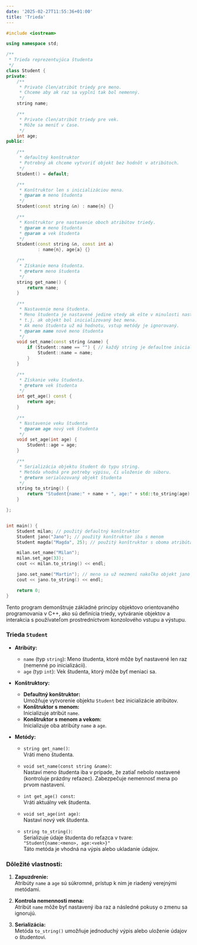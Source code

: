 ```yaml
---
date: '2025-02-27T11:55:36+01:00'
title: 'Trieda'
---
```


```cpp
#include <iostream>

using namespace std;

/**
 * Trieda reprezentujúca študenta
 */
class Student {
private:
    /**
     * Private člen/atribút triedy pre meno.
     * Chceme aby ak raz sa vyplní tak bol nemenný.
     */
    string name;

    /**
     * Private člen/atribút triedy pre vek.
     * Môže sa meniť v čase.
     */
    int age;
public:

    /**
     * defaultný konštruktor
     * Potrebný ak chceme vytvoriť objekt bez hodnôt v atribútoch.
     */
    Student() = default;

    /**
     * Konštruktor len s inicializáciou mena.
     * @param n meno študenta
     */
    Student(const string &n) : name{n} {}

    /**
     * Konštruktor pre nastavenie oboch atribútov triedy.
     * @param n meno študenta
     * @param a vek študenta
     */
    Student(const string &n, const int a)
            : name{n}, age{a} {}

    /**
     * Získanie mena študenta.
     * @return meno študenta
     */
    string get_name() {
        return name;
    }

    /**
     * Nastavenie mena študenta.
     * Meno študenta je nastavené jedine vtedy ak ešte v minulosti nastavené nebolo,
     * t.j. ak objekt bol inicializovaný bez mena.
     * Ak meno študenta už má hodnotu, vstup metódy je ignorovaný.
     * @param name nové meno študenta
     */
    void set_name(const string &name) {
        if (Student::name == "") { // každý string je defaultne inicializovaný na prázdny, t.j. ""
            Student::name = name;
        }
    }

    /**
     * Získanie veku študenta.
     * @return vek študenta
     */
    int get_age() const {
        return age;
    }

    /**
     * Nastavenie veku študenta
     * @param age nový vek študenta
     */
    void set_age(int age) {
        Student::age = age;
    }

    /**
     * Serializácia objektu študent do typu string.
     * Metóda vhodná pre potreby výpisu, či uloženie do súboru.
     * @return serialozovaný objekt študenta
     */
    string to_string() {
        return "Student{name:" + name + ", age:" + std::to_string(age) + "}";
    }

};


int main() {
    Student milan; // použitý defaultný konštruktor
    Student jano("Jano"); // použitý konštruktor iba s menom
    Student magda("Magda", 25); // použitý konštruktor s oboma atribútami

    milan.set_name("Milan");
    milan.set_age(33);
    cout << milan.to_string() << endl;

    jano.set_name("Martin"); // meno sa už nezmení nakoľko objekt jano už mená má
    cout << jano.to_string() << endl;

    return 0;
}
```

Tento program demonštruje základné princípy objektovo orientovaného programovania v C++, ako sú definícia triedy,
vytváranie objektov a interakcia s používateľom prostredníctvom konzolového vstupu a výstupu.

### Trieda `Student`

- **Atribúty:**
    - `name` (typ `string`): Meno študenta, ktoré môže byť nastavené len raz (nemenné po inicializácii).
    - `age` (typ `int`): Vek študenta, ktorý môže byť meniaci sa.

- **Konštruktory:**
    - **Defaultný konštruktor:**  
      Umožňuje vytvorenie objektu `Student` bez inicializácie atribútov.
    - **Konštruktor s menom:**  
      Inicializuje atribút `name`.
    - **Konštruktor s menom a vekom:**  
      Inicializuje oba atribúty `name` a `age`.

- **Metódy:**
    - `string get_name()`:  
      Vráti meno študenta.

    - `void set_name(const string &name)`:  
      Nastaví meno študenta iba v prípade, že zatiaľ nebolo nastavené (kontroluje prázdny reťazec). Zabezpečuje
      nemennosť mena po prvom nastavení.

    - `int get_age() const`:  
      Vráti aktuálny vek študenta.

    - `void set_age(int age)`:  
      Nastaví nový vek študenta.

    - `string to_string()`:  
      Serializuje údaje študenta do reťazca v tvare:  
      `"Student{name:<meno>, age:<vek>}"`  
      Táto metóda je vhodná na výpis alebo ukladanie údajov.

### Dôležité vlastnosti:

1. **Zapuzdrenie:**  
   Atribúty `name` a `age` sú súkromné, prístup k nim je riadený verejnými metódami.

2. **Kontrola nemennosti mena:**  
   Atribút `name` môže byť nastavený iba raz a následné pokusy o zmenu sa ignorujú.

3. **Serializácia:**  
   Metóda `to_string()` umožňuje jednoduchý výpis alebo uloženie údajov o študentovi.
